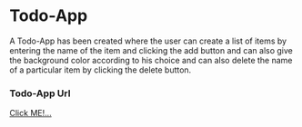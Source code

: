 # Todo-App
A Todo-App has been created where the user can create a list of items by entering the name of the item and clicking the add button  and can also give the background color according to his choice and can also delete the name of a particular item by clicking the delete button. 
### Todo-App Url
[Click ME!...]()
